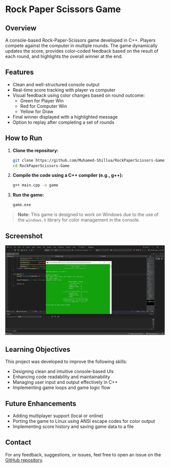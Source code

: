 # Rock Paper Scissors Game

## Overview
A console-based Rock-Paper-Scissors game developed in C++.
Players compete against the computer in multiple rounds.
The game dynamically updates the score, provides color-coded feedback based on the result of each round, and highlights the overall winner at the end.

## Features
- Clean and well-structured console output
- Real-time score tracking with player vs computer
- Visual feedback using color changes based on round outcome:
  - Green for Player Win
  - Red for Computer Win
  - Yellow for Draw
- Final winner displayed with a highlighted message
- Option to replay after completing a set of rounds

## How to Run

1. **Clone the repository:**

    ```bash
    git clone https://github.com/Muhamed-Shillua/RockPaperScissors-Game.git
    cd RockPaperScissors-Game
    ```

2. **Compile the code using a C++ compiler (e.g., g++):**

    ```bash
    g++ main.cpp -o game
    ```

3. **Run the game:**

    ```bash
    game.exe
    ```

> **Note:** This game is designed to work on Windows due to the use of the `windows.h` library for color management in the console.

## Screenshot
![Game Screenshot](Screenshots/Screenshot.png)

## Learning Objectives
This project was developed to improve the following skills:
- Designing clean and intuitive console-based UIs
- Enhancing code readability and maintainability
- Managing user input and output effectively in C++
- Implementing game loops and game logic flow

## Future Enhancements
- Adding multiplayer support (local or online)
- Porting the game to Linux using ANSI escape codes for color output
- Implementing score history and saving game data to a file

## Contact
For any feedback, suggestions, or issues, feel free to open an issue on the [GitHub repository](https://github.com/Muhamed-Shillua/RockPaperScissors-Game/issues).
